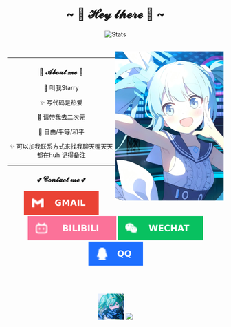 <h1 align="center">~ 💖 𝓗𝓮𝔂 𝓵𝓱𝓮𝓻𝓮 💖 ~</h1>

<p align="center">
 <img src="https://github-widgetbox.vercel.app/api/profile?username=starryChina&data=followers,repositories,stars,commits&theme=nautilus" align="center" alt="Stats" />
</p>

<br/>

<img align="right" alt="Damn i love gura" src="miku.webp" width="50%" height="auto"/>

<div align="center">
 
 <hr/><h3>🌱 𝓐𝓫𝓸𝓾𝓽 𝓶𝓮 🌱</h3>
 <p>💖 叫我Starry</p>
 <p>✨ 写代码是热爱</p>
 <p>🌸 请带我去二次元</p>
 <p>🗽 自由/平等/和平</p>
 <p>✨ 可以加我联系方式来找我聊天喔天天都在huh 记得备注</p>

 <hr/><h3 align="center">💕 𝓒𝓸𝓷𝓽𝓪𝓬𝓽 𝓶𝓮 💕</h3>
 <a href="mailto:starrynet@126.com" target="_blank"><img src="https://github.com/starryChina/starryChina/blob/main/GMAIL.svg"/></a>
 <a href="https://space.bilibili.com/353211524" target="_blank"><img src="https://github.com/starryChina/starryChina/blob/main/BILIBILI.svg"/></a>
  <a href="https://raw.githubusercontent.com/starryChina/starryChina/refs/heads/main/Weixin.webp" target="_blank"><img src="https://github.com/starryChina/starryChina/blob/main/WECHAT.svg"/></a>
  <a href="https://raw.githubusercontent.com/starryChina/starryChina/refs/heads/main/QQ.webp" target="_blank"><img src="https://github.com/starryChina/starryChina/blob/main/QQ.svg"/></a>
 
 </br></br>
 
 <img src="6784cf12364c8.gif" width="12%" height="auto"/>
 <a href="&lt;img src="https://img.miku.ren/i/2025/01/13/6784cf12364c8.gif" target="_blank"><img src="&lt;img src="https://img.miku.ren/i/2025/01/13/6784cf12364c8.gif"/></a>
 
</div>
